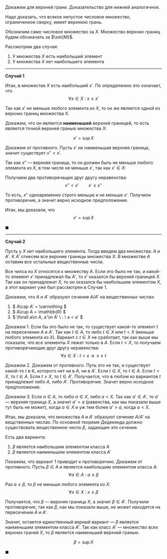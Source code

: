 Докажем для верхней грани. Доказательство для нижней аналогичное.

Надо доказать, что всякое непустое числовое множество, ограниченное сверху, имеет верхнюю грань.

Обозначим само числовое множество за $X$. Множество верхних границ будем обозначать за $\set{M}$.

Рассмотрим два случая:

1. У множества $X$ есть наибольший элемент
2. У множества $X$ нет наибольшего элемента 

---

**Случай 1**

Итак, в множестве $X$ есть наибольший $x'$. По определению это означает, что
$$ \forall x \in X \ : \ x \leq x' $$

Так как $x'$ не меньше любого элемента из $X$, то он же является одной из верхних границ множества $X$.

Докажем, что он является **наименьшей** верхней границей, то есть является точной верхней гранью множества $X$:

$$ x' = \sup X $$

Докажем от противного. Пусть $x'$ не наименьшая верхняя граница, значит существует $x'' < x'$.

Так как $x''$ — верхняя граница, то он должен быть не меньше любого элемента из $X$, в том числе не меньше $x'$, так как $x'\in X$:

Получаем два противоречащих друг другу неравенства:
$$ x'' < x' \qquad x' \leq x'' $$

То есть, $x''$ одновременно строго меньше и не меньше $x'$. Получили противоречие, а значит верно исходное предположение.

Итак, мы доказали, что
$$ x' = \sup X $$

$\blacksquare$

---

**Случай 2**

Пусть у $X$ нет наибольшего элемента. Тогда введем два множества: $A$ и $A'$. К $A'$ отнесем все верхние границы множества $X$. В множестве $A$ оставим все остальные вещественные числа.

Все чилса из $X$ относятся к множеству $A$. Если это было не так, и какой-то элемент $x'$ принадлежал бы $A'$, то $x'$ оказался бы верхней границей $X$. Так как он принадлежит $X$,
то он оказался бы наибольшим элементом $X$, а этот вариант уже был рассмотрен в Случае 1.

Докажем, что $A$ и $A'$ образуют сечение $A/A'$ на вещественных числах:

1. $ A\cap A' = \varnothing $
2. $ A\cup A = \mathbb{R} $
3. $ \forall a\in A, a'\in A' \ : \ a < a' $

Докажем 1. Если бы это было не так, то существует какой-то элемент $t$ на пересечении $A$ и $A'$. Так как $t\in A$, то либо $t\in X$ или $t < X$ (меньше любого элемента из $X$).
Вариант с $t \in X$ не сработает, так как выше мы показали, что все элементы $X$ лежат только в $A$. Если $t < X$, то получаем противоречающие друг другу неравенства:
$$ \forall x\in X \ : \ t < x \ \text{ и } \ x \leq t  $$

Докажем 2. Докажем от противного. Путь это не так, и существует какой-то $t$ в $\mathbb{R}$, которого нет ни в $A$, ни в $A'$. Если $t\in X$, то $t\in A$. Если $t < X$, то $t\in A$. Если $t \geq X$, то $t\in A'$.
Получается, что в любом из вариантов $t$ принадлежит либо $A$, либо $A'$. Противоречие. Значет верно исходное предположение.

Докажем 3. Если $a\in A$, то либо $a\in X$, либо $a < X$. Так как $a'\in A'$, то $a'$ — верхняя граница $X$, а значит $a' > a$ (равенства, как мы показали выше тут быть не может), когда $a\in X$ и уж тем более $a' > a$, когда $a < X$.

Итак, мы доказали, что множества $A$ и $A'$ образуют сечение $A/A'$ на вещственных числах. По основной теореме Дедекинда должно существовать вещественное число $\beta$, задающее это сечение.

Есть два варианта:

1. $\beta$ является наибольшим элементом класса $A$
2. $\beta$ является наименьшим элементом класса $A'$

Покажем, что вариант 1 приводит к противоречию. Докажем от противного. Пусть $\beta \in A$ и является наибольшим элементом класса $A$:
$$ \forall a\in A \ : \ a \leq \beta $$

Раз $a\leq \beta$, то $\beta$ не меньше любого элемента из $X$:
$$ \forall x \in X \ : \ x \leq \beta $$

Получается, что $\beta$ — верхняя граница $X$, а значит $\beta \in A'$. Получили противоречие, так как $\beta$, как мы показали выше, не может находится на пересечении $A$ и $A'$.

Значит, остается единственный верный вариант — $\beta$ является наименьшим элементом класса $A'$. Так как класс $A'$ — множество всех верхних граней $X$, то $\beta$ является наименьшей
верхней гранью.

$$ \beta = \sup X $$

$\blacksquare$